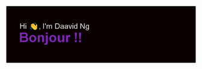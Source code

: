 <img src="https://github.com/Daavidng/Daavidng/blob/main/header.png" alt="banner that says Sarah hart Landolt - software developer, artist, designer">

<!--
**Daavidng/Daavidng** is a ✨ _special_ ✨ repository because its `README.md` (this file) appears on your GitHub profile.

Here are some ideas to get you started:

- 🔭 I’m currently working as a backend support intern in OZB Group!
- 🌱 I’m currently learning Tableau, Investment, and AI.
- 👯 I’m looking to collaborate on ... nothing.
- 🤔 I’m looking for help with expert in data science field to provide me guidance :D
- 💬 Ask me about anything regarding machine learning, statistics, and programming.
- 📫 How to reach me: davidngkienloong00@gmail.com
- ⚡ Fun fact: Secrets.
-->
